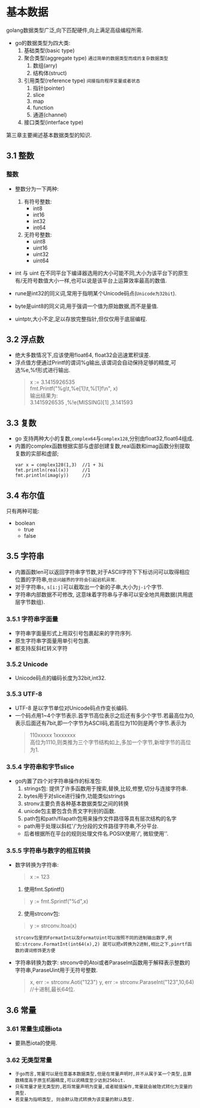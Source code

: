 # 基本数据

golang数据类型广泛,向下匹配硬件,向上满足高级编程所需.

* go的数据类型为四大类:
  1. 基础类型(basic type)
  2. 聚合类型(aggregate type)  `通过简单的数据类型而成的复杂数据类型`
     1. 数组(arry)
     2. 结构体(struct)
  3. 引用类型(reference type)   `间接指向程序变量或者状态`
     1. 指针(pointer)
     2. slice
     3. map
     4. function
     5. 通道(channel)
  4. 接口类型(interface type)

第三章主要阐述基本数据类型的知识.

## 3.1 整数

### 整数

* 整数分为一下两种:
  1. 有符号整数:
     * int8
     * int16
     * int32
     * int64
  2. 无符号整数:
     * uint8
     * uint16
     * uint32
     * uint64

* int 与 uint 在不同平台下编译器选用的大小可能不同,大小为该平台下的原生有/无符号数值大小一样,也可以说是该平台上运算效率最高的数值.
* rune是int32的同义词,常用于指明某个Unicode码点(`Unicode为32bit`).
* byte是uint8的同义词,用于强调一个值为原始数据,而不是量值.
* uintptr,大小不定,足以存放完整指针,但仅仅用于底层编程.
  
## 3.2 浮点数

* 绝大多数情况下,应该使用float64, float32会迅速累积误差.
* 浮点值方便通过Printf的谓词%g输出,该谓词会自动保持足够的精度,可选%e,%f形式进行输出.
   > x := 3.1415926535  
   > fmt.Printf("%g\t,%e[1]\t,%[1]f\n", x)  
   > 输出结果为:  
   > 3.1415926535    ,%!e(MISSING)[1]        ,3.141593

## 3.3 复数

* go 支持两种大小的复数,`complex64`与`complex128`,分别由float32,float64组成.
* 内置的complex函数根据实部与虚部创建复数,real函数和imag函数分别提取复数的实部和虚部;
   ```
   var x = complex128(1,3)  //1 + 3i
   fmt.println(real(x))     //1
   fmt.println(imag(y))     //3
   ```

## 3.4 布尔值

只有两种可能:
* boolean
  * true
  * false  


## 3.5 字符串

* 内置函数len可以返回字符串字节数,对于ASCII字符下下标访问可以取得相应位置的字符串,`但访问越界的字符会引起宕机异常`.
* 对于字符串`s`, `s[i:j]`可以截取出一个新的子串,大小为`j-i`个字节.
* 字符串内部数据不可修改, 这意味着字符串与子串可以安全地共用数据(共用底层字节数组).

### 3.5.1 字符串字面量

* 字符串字面量形式上用双引号包裹起来的字符序列.
* 原生字符串字面量用单引号包裹.
* 都支持反斜杠转义字符
  
### 3.5.2 Unicode

*  Unicode码点的编码长度为32bit,int32.

### 3.5.3 UTF-8

* UTF-8 是以字节单位对Unicode码点作变长编码.
* 一个码点用1~4个字节表示.首字节高位表示之后还有多少个字节.若最高位为0,表示后面还有7bit,即一个字节为ASCII码,若高位为110则是两个字节.表示为
   >110xxxxx 1xxxxxxx  
   高位为1110,则类推为三个字节结构如上,多加一个字节,新增字节的高位为1.
  
### 3.5.4 字符串和字节slice
* go内置了四个对字符串操作的标准包:
   1. strings包: 提供了许多函数用于搜索,替换,比较,修整,切分与连接字符串.
   2. bytes用于对slice进行操作,功能类似strings
   3. stronv主要负责各种基本数据类型之间的转换
   4. unicde包主要包含负责文字判别的函数.
   5. path包和path/filapath包用来操作文件路径等具有层次结构的名字
     * path用于处理以斜杠'/'为分段的文件路径字符串,不分平台.
     * 后者根据所在平台的规则处理文件名.POSIX使用'/', 微软使用'\'. 

### 3.5.5 字符串与数字的相互转换

* 数字转换为字符串:
   > x := 123
  1. 使用fmt.Sptintf()
   > y := fmt.Sprintf("%d",x) 
  2. 使用strconv包:
   > y :=  strconv.Itoa(x)

   `strconv包里的FormatInt以及FormatUint可以按照不同的进制输出数字,例如:strconv.FormatInt(int64(x),2) 就可以把x转换为2进制,相比之下,pinrtf函数的谓词修饰更方便`

* 字符串转换为数字: strconv中的Atoi或者ParaseInt函数用于解释表示整数的字符串,ParaseUint用于无符号整数.
  > x, err := strconv.Aoti("123")
  > y, err := strconv.ParaseInt("123",10,64)  //十进制,最长64位.


## 3.6 常量

### 3.61 常量生成器iota

* 要熟悉iota的使用.

### 3.62 无类型常量

* `于go而言,常量可以是任意基本数据类型,但是在常量声明时,并不从属于某一个类型,且算数精度高于原生机器精度,可以说精度至少达到256bit.`
* `只有常量才是无类型的,若将常量声明为变量,或者赋值操作,常量就会被隐式转化为变量的类型.`
*  `若变量为指明类型, 则会默认隐式转换为该变量的默认类型.`